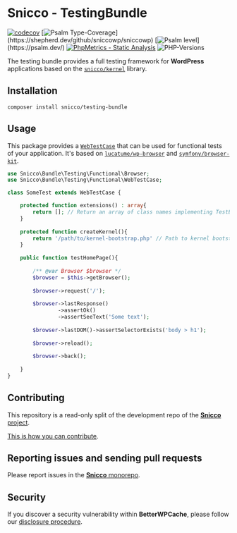# Snicco - TestingBundle

[![codecov](https://img.shields.io/badge/Coverage-100%25-success
)](https://codecov.io/gh/sniccowp/sniccowp)
[![Psalm Type-Coverage](https://shepherd.dev/github/sniccowp/sniccowp/coverage.svg?)](https://shepherd.dev/github/sniccowp/sniccowp)
[![Psalm level](https://shepherd.dev/github/sniccowp/sniccowp/level.svg?)](https://psalm.dev/)
[![PhpMetrics - Static Analysis](https://img.shields.io/badge/PhpMetrics-Static_Analysis-2ea44f)](https://sniccowp.github.io/sniccowp/phpmetrics/TestingBundle/index.html)
![PHP-Versions](https://img.shields.io/badge/PHP-%5E7.4%7C%5E8.0%7C%5E8.1-blue)

The testing bundle provides a full testing framework for **WordPress** applications based on the [`snicco/kernel`](https://github.com/snicco/kernel) library.

## Installation

```shell
composer install snicco/testing-bundle
```

## Usage

This package provides a [`WebTestCase`](src/Functional/WebTestCase.php) that can be used for functional
tests of your application. It's based on [`lucatume/wp-browser`](https://github.com/lucatume/wp-browser) and [`symfony/browser-kit`](https://github.com/symfony/browser-kit).

```php
use Snicco\Bundle\Testing\Functional\Browser;
use Snicco\Bundle\Testing\Functional\WebTestCase;

class SomeTest extends WebTestCase {

    protected function extensions() : array{
        return []; // Return an array of class names implementing TestExtension 
    }
    
    protected function createKernel(){
        return '/path/to/kernel-bootstrap.php' // Path to kernel bootstrap file (assuming this file returns a closure).
    }
    
    public function testHomePage(){
        
        /** @var Browser $browser */
        $browser = $this->getBrowser();
              
        $browser->request('/');
                
        $browser->lastResponse()
                ->assertOk()
                ->assertSeeText('Some text');
                
        $browser->lastDOM()->assertSelectorExists('body > h1');
        
        $browser->reload();
        
        $browser->back();
        
    }    
}
```

## Contributing

This repository is a read-only split of the development repo of the [**Snicco** project](https://github.com/snicco/snicco).

[This is how you can contribute](https://github.com/snicco/snicco/blob/master/CONTRIBUTING.md).

## Reporting issues and sending pull requests

Please report issues in the
[**Snicco** monorepo](https://github.com/snicco/snicco/blob/master/CONTRIBUTING.md##using-the-issue-tracker).

## Security

If you discover a security vulnerability within **BetterWPCache**, please follow
our [disclosure procedure](https://github.com/snicco/snicco/blob/master/SECURITY.md).
